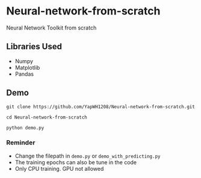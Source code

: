 # Neural-network-from-scratch
Neural Network Toolkit from scratch

## Libraries Used
- Numpy
- Matplotlib
- Pandas

## Demo
```
git clone https://github.com/YapWH1208/Neural-network-from-scratch.git
```
```
cd Neural-network-from-scratch
```
```
python demo.py
```

### Reminder
- Change the filepath in `demo.py` or `demo_with_predicting.py`
- The training epochs can also be tune in the code
- Only CPU training. GPU not allowed
